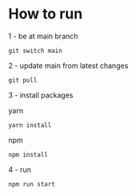 # How to run

1 - be at main branch

`git switch main`

2 - update main from latest changes

`git pull`

3 - install packages 

 yarn
 
`yarn install`

npm

`npm install`

4 - run

`npm run start`

